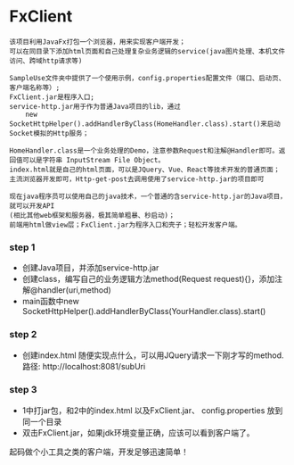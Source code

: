 # FxClient

```
该项目利用JavaFx打包一个浏览器，用来实现客户端开发；
可以在同目录下添加html页面和自己处理复杂业务逻辑的service(java图片处理、本机文件访问、跨域http请求等)

SampleUse文件夹中提供了一个使用示例，config.properties配置文件（端口、启动页、客户端名称等）;
FxClient.jar是程序入口;
service-http.jar用于作为普通Java项目的lib，通过
    new SocketHttpHelper().addHandlerByClass(HomeHandler.class).start()来启动Socket模拟的Http服务；
 
HomeHandler.class是一个业务处理的Demo，注意参数Request和注解@Handler即可。返回值可以是字符串 InputStream File Object。
index.html就是自己的html页面，可以是JQuery、Vue、React等技术开发的普通页面；
主流浏览器开发即可，Http-get-post去调用使用了service-http.jar的项目即可
 
现在java程序员可以使用自己的java技术，一个普通的含service-http.jar的Java项目，就可以开发API
(相比其他web框架和服务器，极其简单粗暴、秒启动)；
前端用html做view层；FxClient.jar为程序入口和壳子；轻松开发客户端。
```

### step 1
* 创建Java项目，并添加service-http.jar
* 创建class，编写自己的业务逻辑方法method(Request request){}，添加注解@handler(uri,method)
* main函数中new SocketHttpHelper().addHandlerByClass(YourHandler.class).start()

### step 2
* 创建index.html 随便实现点什么，可以用JQuery请求一下刚才写的method.路径: http://localhost:8081/subUri

### step 3
* 1中打jar包，和2中的index.html 以及FxClient.jar、 config.properties 放到同一个目录
* 双击FxClient.jar，如果jdk环境变量正确，应该可以看到客户端了。


 起码做个小工具之类的客户端，开发足够迅速简单！
